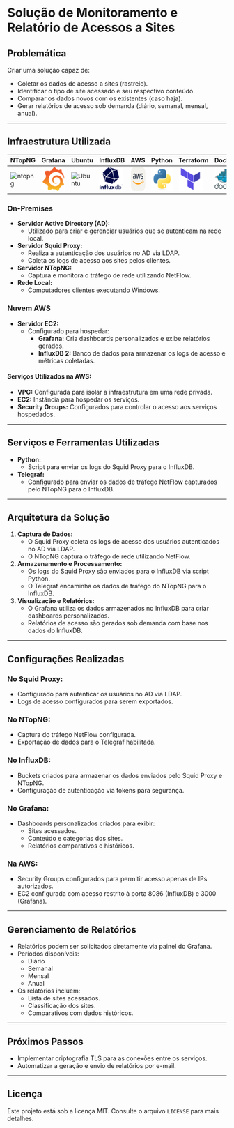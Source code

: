 # Solução de Monitoramento e Relatório de Acessos a Sites

## **Problemática**

Criar uma solução capaz de:
- Coletar os dados de acesso a sites (rastreio).
- Identificar o tipo de site acessado e seu respectivo conteúdo.
- Comparar os dados novos com os existentes (caso haja).
- Gerar relatórios de acesso sob demanda (diário, semanal, mensal, anual).

---

## **Infraestrutura Utilizada**

| NTopNG | Grafana | Ubuntu | InfluxDB | AWS | Python | Terraform | Docker | Github |
|---------|---------|---------|---------|---------|---------|---------|---------|---------|
| <img src="https://i0.wp.com/www.ntop.org/wp-content/uploads/2015/05/ntopng-logo.png?ssl=1" title="ntopng" alt="ntopng" width="55" height="55"> | <img src="https://github.com/devicons/devicon/blob/master/icons/grafana/grafana-original.svg" title="grafana" alt="Grafana" width="55" height="55"> | <img src="https://skillicons.dev/icons?i=ubuntu" title="ubuntu" alt="Ubuntu" width="55" height="55"> | <img src="https://github.com/devicons/devicon/blob/master/icons/influxdb/influxdb-original-wordmark.svg" title="influxdb" alt="influxdb" width="55" height="55"> | <img src="https://github.com/tandpfun/skill-icons/blob/main/icons/AWS-Light.svg" title="aws" alt="AWS" width="55" height="55"> | <img src="https://github.com/devicons/devicon/blob/master/icons/python/python-original.svg" title="python" alt="Python" width="55" height="55"> | <img src="https://github.com/devicons/devicon/blob/master/icons/terraform/terraform-original.svg" title="terraform" alt="Terraform" width="55" height="55"> | <img src="https://github.com/devicons/devicon/blob/master/icons/docker/docker-original-wordmark.svg" title="docker" alt="Docker" width="55" height="55"> | <img src="https://skillicons.dev/icons?i=github" title="github" alt="GitHub" width="55" height="55"> |


### **On-Premises**
- **Servidor Active Directory (AD):**
  - Utilizado para criar e gerenciar usuários que se autenticam na rede local.
- **Servidor Squid Proxy:**
  - Realiza a autenticação dos usuários no AD via LDAP.
  - Coleta os logs de acesso aos sites pelos clientes.
- **Servidor NTopNG:**
  - Captura e monitora o tráfego de rede utilizando NetFlow.
- **Rede Local:**
  - Computadores clientes executando Windows.

### **Nuvem AWS**
- **Servidor EC2:**
  - Configurado para hospedar:
    - **Grafana:** Cria dashboards personalizados e exibe relatórios gerados.
    - **InfluxDB 2:** Banco de dados para armazenar os logs de acesso e métricas coletadas.

#### **Serviços Utilizados na AWS:**
- **VPC:** Configurada para isolar a infraestrutura em uma rede privada.
- **EC2:** Instância para hospedar os serviços.
- **Security Groups:** Configurados para controlar o acesso aos serviços hospedados.

---

## **Serviços e Ferramentas Utilizadas**

- **Python:**
  - Script para enviar os logs do Squid Proxy para o InfluxDB.
- **Telegraf:**
  - Configurado para enviar os dados de tráfego NetFlow capturados pelo NTopNG para o InfluxDB.

---

## **Arquitetura da Solução**

1. **Captura de Dados:**
   - O Squid Proxy coleta os logs de acesso dos usuários autenticados no AD via LDAP.
   - O NTopNG captura o tráfego de rede utilizando NetFlow.
2. **Armazenamento e Processamento:**
   - Os logs do Squid Proxy são enviados para o InfluxDB via script Python.
   - O Telegraf encaminha os dados de tráfego do NTopNG para o InfluxDB.
3. **Visualização e Relatórios:**
   - O Grafana utiliza os dados armazenados no InfluxDB para criar dashboards personalizados.
   - Relatórios de acesso são gerados sob demanda com base nos dados do InfluxDB.

---

## **Configurações Realizadas**

### **No Squid Proxy:**
- Configurado para autenticar os usuários no AD via LDAP.
- Logs de acesso configurados para serem exportados.

### **No NTopNG:**
- Captura do tráfego NetFlow configurada.
- Exportação de dados para o Telegraf habilitada.

### **No InfluxDB:**
- Buckets criados para armazenar os dados enviados pelo Squid Proxy e NTopNG.
- Configuração de autenticação via tokens para segurança.

### **No Grafana:**
- Dashboards personalizados criados para exibir:
  - Sites acessados.
  - Conteúdo e categorias dos sites.
  - Relatórios comparativos e históricos.

### **Na AWS:**
- Security Groups configurados para permitir acesso apenas de IPs autorizados.
- EC2 configurada com acesso restrito à porta 8086 (InfluxDB) e 3000 (Grafana).

---

## **Gerenciamento de Relatórios**

- Relatórios podem ser solicitados diretamente via painel do Grafana.
- Períodos disponíveis:
  - Diário
  - Semanal
  - Mensal
  - Anual
- Os relatórios incluem:
  - Lista de sites acessados.
  - Classificação dos sites.
  - Comparativos com dados históricos.

---

## **Próximos Passos**

- Implementar criptografia TLS para as conexões entre os serviços.
- Automatizar a geração e envio de relatórios por e-mail.

---

## **Licença**

Este projeto está sob a licença MIT. Consulte o arquivo `LICENSE` para mais detalhes.
